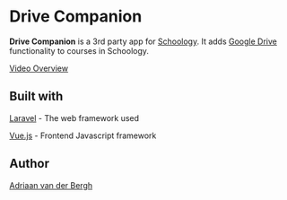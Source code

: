 # Drive Companion
__Drive Companion__ is a 3rd party app for [Schoology](https://www.schoology.com "Schoology"). It adds [Google Drive](https://www.google.com/drive "Google Drive") functionality to courses in Schoology.

[Video Overview](https://engagenie.wistia.com/medias/85lnxnwpk0)
## Built with
[Laravel](http://www.laravel.com) - The web framework used

[Vue.js](https://vuejs.org/) - Frontend Javascript framework
 
## Author ##

[Adriaan van der Bergh](http://github.com/avanderbergh)
